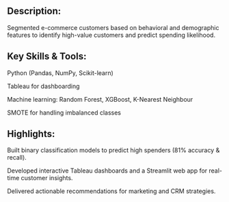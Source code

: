 ## Description:
Segmented e-commerce customers based on behavioral and demographic features to identify high-value customers and predict spending likelihood.

## Key Skills & Tools:
Python (Pandas, NumPy, Scikit-learn)

Tableau for dashboarding

Machine learning: Random Forest, XGBoost, K-Nearest Neighbour

SMOTE for handling imbalanced classes

## Highlights:
Built binary classification models to predict high spenders (81% accuracy & recall).

Developed interactive Tableau dashboards and a Streamlit web app for real-time customer insights.

Delivered actionable recommendations for marketing and CRM strategies.
